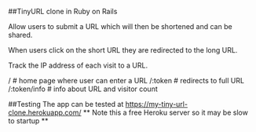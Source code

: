 ##TinyURL clone in Ruby on Rails

Allow users to submit a URL which will then be shortened and can be shared.

When users click on the short URL they are redirected to the long URL.

Track the IP address of each visit to a URL.

/             # home page where user can enter a URL
/:token       # redirects to full URL
/:token/info  # info about URL and visitor count

##Testing
The app can be tested at https://my-tiny-url-clone.herokuapp.com/
** Note this a free Heroku server so it may be slow to startup **
